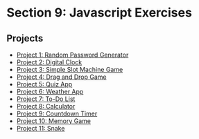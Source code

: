 # Section 9: Javascript Exercises

## Projects

- [Project 1: Random Password Generator](./project01/README.md)
- [Project 2: Digital Clock](./project02/README.md)
- [Project 3: Simple Slot Machine Game](./project03/README.md)
- [Project 4: Drag and Drop Game](./project04/README.md)
- [Project 5: Quiz App](./project05/README.md)
- [Project 6: Weather App](./project06/README.md)
- [Project 7: To-Do List](./project07/README.md)
- [Project 8: Calculator](./project08/README.md)
- [Project 9: Countdown Timer](./project09/README.md)
- [Project 10: Memory Game](./project10/README.md)
- [Project 11: Snake](./project11/README.md)
<!-- - [Project 11: Drawing App](./project11/README.md)
- [Project 12: Chat App](./project12/README.md)
- [Project 13: Music Player](./project13/README.md)
- [Project 14: Recipe App](./project14/README.md)
- [Project 15: Budget App](./project15/README.md) -->
